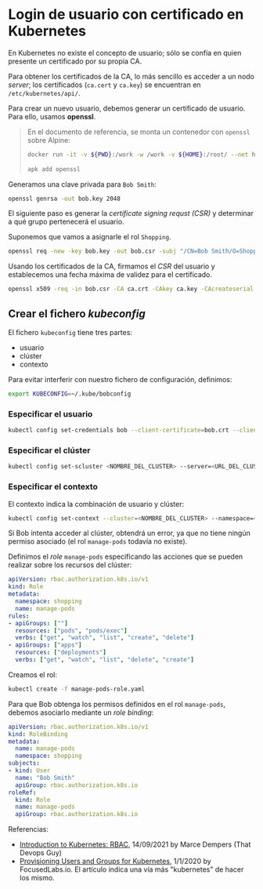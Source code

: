 # Login de usuario con certificado en Kubernetes

En Kubernetes no existe el concepto de usuario; sólo se confía en quien presente un certificado por su propia CA.

Para obtener los certificados de la CA, lo más sencillo es acceder a un nodo *server*; los certificados (`ca.cert` y `ca.key`) se encuentran en `/etc/kubernetes/api/`.

Para crear un nuevo usuario, debemos generar un certificado de usuario. Para ello, usamos **openssl**.

> En el documento de referencia, se monta un contenedor con `openssl` sobre Alpine:
>
> ```bash
> docker run -it -v ${PWD}:/work -w /work -v ${HOME}:/root/ --net host alpine sh
>  
> apk add openssl
> ```

Generamos una clave privada para `Bob Smith`:

```bash
openssl genrsa -out bob.key 2048
```

El siguiente paso es generar la *certificate signing requst (CSR)* y determinar a qué grupo pertenecerá el usuario.

Suponemos que vamos a asignarle el rol `Shopping`.

```bash
openssl req -new -key bob.key -out bob.csr -subj "/CN=Bob Smith/O=Shopping"
```

Usando los certificados de la CA, firmamos el *CSR* del usuario y establecemos una fecha máxima de validez para el certificado.

```bash
openssl x509 -req -in bob.csr -CA ca.crt -CAkey ca.key -CAcreateserial -out bob.crt -days 1
```

## Crear el fichero *kubeconfig*

El fichero `kubeconfig` tiene tres partes:

- usuario
- clúster
- contexto

Para evitar interferir con nuestro fichero de configuración, definimos:

```bash
export KUBECONFIG=~/.kube/bobconfig
```

### Especificar el usuario

```bash
kubectl config set-credentials bob --client-certificate=bob.crt --client-key=bob.key --embed-certs=true
```

### Especificar el clúster

```bash
kubectl config set-scluster <NOMBRE_DEL_CLUSTER> --server=<URL_DEL_CLUSTER> --certificate-authority=ca.crt --embed-certs=true
```

### Especificar el contexto

El contexto indica la combinación de usuario y clúster:

```bash
kubectl config set-context --cluster=<NOMBRE_DEL_CLUSTER> --namespace=<DEFAULT_NAMESPACE> user=bob
```

Si Bob intenta acceder al clúster, obtendrá un error, ya que no tiene ningún permiso asociado (el rol `manage-pods` todavía no existe).

Definimos el *role* `manage-pods` especificando las acciones que se pueden realizar sobre los recursos del clúster:

```yaml
apiVersion: rbac.authorization.k8s.io/v1
kind: Role
metadata:
  namespace: shopping
  name: manage-pods
rules:
- apiGroups: [""]
  resources: ["pods", "pods/exec"]
  verbs: ["get", "watch", "list", "create", "delete"]
- apiGroups: ["apps"]
  resources: ["deployments"]
  verbs: ["get", "watch", "list", "delete", "create"]
```

Creamos el rol:

```bash
kubectl create -f manage-pods-role.yaml
```

Para que Bob obtenga los permisos definidos en el rol `manage-pods`, debemos asociarlo mediante un *role binding*:

```yaml
apiVersion: rbac.authorization.k8s.io/v1
kind: RoleBinding
metadata:
  name: manage-pods
  namespace: shopping
subjects:
- kind: User
  name: "Bob Smith"
  apiGroup: rbac.authorization.k8s.io
roleRef:
  kind: Role
  name: manage-pods
  apiGroup: rbac.authorization.k8s.io
```

Referencias:

- [Introduction to Kubernetes: RBAC](https://github.com/marcel-dempers/docker-development-youtube-series/tree/master/kubernetes/rbac), 14/09/2021 by Marce Dempers (That Devops Guy)
- [Provisioning Users and Groups for Kubernetes](https://dev.to/focusedlabs/provisioning-users-and-groups-for-kubernetes-4251), 1/1/2020 by FocusedLabs.io. El artículo indica una vía más "kubernetes" de hacer los mismo.
